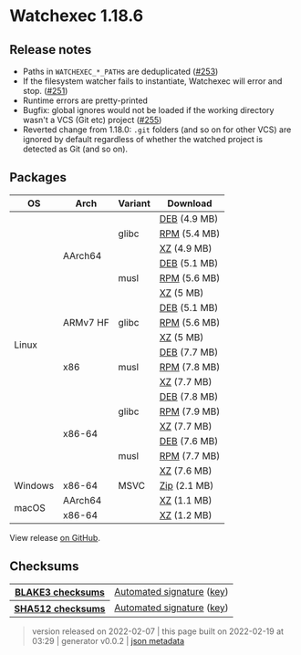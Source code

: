 # Watchexec 1.18.6

## Release notes

<ul dir="auto">
<li>Paths in <code>WATCHEXEC_*_PATH</code>s are deduplicated (<a class="issue-link js-issue-link" data-error-text="Failed to load title" data-id="1117937837" data-permission-text="Title is private" data-url="https://github.com/watchexec/watchexec/issues/253" data-hovercard-type="issue" data-hovercard-url="/watchexec/watchexec/issues/253/hovercard" href="https://github.com/watchexec/watchexec/issues/253">#253</a>)</li>
<li>If the filesystem watcher fails to instantiate, Watchexec will error and stop. (<a class="issue-link js-issue-link" data-error-text="Failed to load title" data-id="1117919945" data-permission-text="Title is private" data-url="https://github.com/watchexec/watchexec/issues/251" data-hovercard-type="issue" data-hovercard-url="/watchexec/watchexec/issues/251/hovercard" href="https://github.com/watchexec/watchexec/issues/251">#251</a>)</li>
<li>Runtime errors are pretty-printed</li>
<li>Bugfix: global ignores would not be loaded if the working directory wasn't a VCS (Git etc) project (<a class="issue-link js-issue-link" data-error-text="Failed to load title" data-id="1125298986" data-permission-text="Title is private" data-url="https://github.com/watchexec/watchexec/issues/255" data-hovercard-type="issue" data-hovercard-url="/watchexec/watchexec/issues/255/hovercard" href="https://github.com/watchexec/watchexec/issues/255">#255</a>)</li>
<li>Reverted change from 1.18.0: <code>.git</code> folders (and so on for other VCS) are ignored by default regardless of whether the watched project is detected as Git (and so on).</li>
</ul>

## Packages

<table class="downloads">
<thead>
<tr>
<th>OS</th>
<th>Arch</th>
<th>Variant</th>
<th>Download</th>

</tr>
</thead>
<tbody>
<tr>
						<td rowspan="18">Linux</td>
						
<td rowspan="6">AArch64</td>
            
						
<td rowspan="3">glibc</td>
            
<td><a class="download" href="https://github.com/watchexec/watchexec/releases/download/cli-v1.18.6/watchexec-1.18.6-aarch64-unknown-linux-gnu.deb">DEB</a> (4.9 MB)</td>
						
</tr>
					
<tr>
						
						
						
<td><a class="download" href="https://github.com/watchexec/watchexec/releases/download/cli-v1.18.6/watchexec-1.18.6-aarch64-unknown-linux-gnu.rpm">RPM</a> (5.4 MB)</td>
						
</tr>
					
<tr>
						
						
						
<td><a class="download" href="https://github.com/watchexec/watchexec/releases/download/cli-v1.18.6/watchexec-1.18.6-aarch64-unknown-linux-gnu.tar.xz">XZ</a> (4.9 MB)</td>
						
</tr>
					
<tr>
						
						
						
<td rowspan="3">musl</td>
            
<td><a class="download" href="https://github.com/watchexec/watchexec/releases/download/cli-v1.18.6/watchexec-1.18.6-aarch64-unknown-linux-musl.deb">DEB</a> (5.1 MB)</td>
						
</tr>
					
<tr>
						
						
						
<td><a class="download" href="https://github.com/watchexec/watchexec/releases/download/cli-v1.18.6/watchexec-1.18.6-aarch64-unknown-linux-musl.rpm">RPM</a> (5.6 MB)</td>
						
</tr>
					
<tr>
						
						
						
<td><a class="download" href="https://github.com/watchexec/watchexec/releases/download/cli-v1.18.6/watchexec-1.18.6-aarch64-unknown-linux-musl.tar.xz">XZ</a> (5 MB)</td>
						
</tr>
					
<tr>
						
						
<td rowspan="3">ARMv7 HF</td>
            
						
<td rowspan="3">glibc</td>
            
<td><a class="download" href="https://github.com/watchexec/watchexec/releases/download/cli-v1.18.6/watchexec-1.18.6-armv7-unknown-linux-gnueabihf.deb">DEB</a> (5.1 MB)</td>
						
</tr>
					
<tr>
						
						
						
<td><a class="download" href="https://github.com/watchexec/watchexec/releases/download/cli-v1.18.6/watchexec-1.18.6-armv7-unknown-linux-gnueabihf.rpm">RPM</a> (5.6 MB)</td>
						
</tr>
					
<tr>
						
						
						
<td><a class="download" href="https://github.com/watchexec/watchexec/releases/download/cli-v1.18.6/watchexec-1.18.6-armv7-unknown-linux-gnueabihf.tar.xz">XZ</a> (5 MB)</td>
						
</tr>
					
<tr>
						
						
<td rowspan="3">x86</td>
            
						
<td rowspan="3">musl</td>
            
<td><a class="download" href="https://github.com/watchexec/watchexec/releases/download/cli-v1.18.6/watchexec-1.18.6-i686-unknown-linux-musl.deb">DEB</a> (7.7 MB)</td>
						
</tr>
					
<tr>
						
						
						
<td><a class="download" href="https://github.com/watchexec/watchexec/releases/download/cli-v1.18.6/watchexec-1.18.6-i686-unknown-linux-musl.rpm">RPM</a> (7.8 MB)</td>
						
</tr>
					
<tr>
						
						
						
<td><a class="download" href="https://github.com/watchexec/watchexec/releases/download/cli-v1.18.6/watchexec-1.18.6-i686-unknown-linux-musl.tar.xz">XZ</a> (7.7 MB)</td>
						
</tr>
					
<tr>
						
						
<td rowspan="6">x86-64</td>
            
						
<td rowspan="3">glibc</td>
            
<td><a class="download" href="https://github.com/watchexec/watchexec/releases/download/cli-v1.18.6/watchexec-1.18.6-x86_64-unknown-linux-gnu.deb">DEB</a> (7.8 MB)</td>
						
</tr>
					
<tr>
						
						
						
<td><a class="download" href="https://github.com/watchexec/watchexec/releases/download/cli-v1.18.6/watchexec-1.18.6-x86_64-unknown-linux-gnu.rpm">RPM</a> (7.9 MB)</td>
						
</tr>
					
<tr>
						
						
						
<td><a class="download" href="https://github.com/watchexec/watchexec/releases/download/cli-v1.18.6/watchexec-1.18.6-x86_64-unknown-linux-gnu.tar.xz">XZ</a> (7.7 MB)</td>
						
</tr>
					
<tr>
						
						
						
<td rowspan="3">musl</td>
            
<td><a class="download" href="https://github.com/watchexec/watchexec/releases/download/cli-v1.18.6/watchexec-1.18.6-x86_64-unknown-linux-musl.deb">DEB</a> (7.6 MB)</td>
						
</tr>
					
<tr>
						
						
						
<td><a class="download" href="https://github.com/watchexec/watchexec/releases/download/cli-v1.18.6/watchexec-1.18.6-x86_64-unknown-linux-musl.rpm">RPM</a> (7.7 MB)</td>
						
</tr>
					
<tr>
						
						
						
<td><a class="download" href="https://github.com/watchexec/watchexec/releases/download/cli-v1.18.6/watchexec-1.18.6-x86_64-unknown-linux-musl.tar.xz">XZ</a> (7.6 MB)</td>
						
</tr>
					
<tr>
						<td rowspan="1">Windows</td>
						
<td rowspan="1">x86-64</td>
            
						
<td rowspan="1">MSVC</td>
            
<td><a class="download" href="https://github.com/watchexec/watchexec/releases/download/cli-v1.18.6/watchexec-1.18.6-x86_64-pc-windows-msvc.zip">Zip</a> (2.1 MB)</td>
						
</tr>
					
<tr>
						<td rowspan="2">macOS</td>
						
<td rowspan="1">AArch64</td>
            
						
<td rowspan="1"></td>
            
<td><a class="download" href="https://github.com/watchexec/watchexec/releases/download/cli-v1.18.6/watchexec-1.18.6-aarch64-apple-darwin.tar.xz">XZ</a> (1.1 MB)</td>
						
</tr>
					
<tr>
						
						
<td rowspan="1">x86-64</td>
            
						
<td rowspan="1"></td>
            
<td><a class="download" href="https://github.com/watchexec/watchexec/releases/download/cli-v1.18.6/watchexec-1.18.6-x86_64-apple-darwin.tar.xz">XZ</a> (1.2 MB)</td>
						
</tr>
					</tbody>
</table>


View release [on GitHub](https://github.com/watchexec/watchexec/releases/cli-v1.18.6).

## Checksums

<table class="signatures">
	
<tr>
<th><a href="https://github.com/watchexec/watchexec/releases/download/cli-v1.18.6/B3SUMS">BLAKE3 checksums</a></th>
		
<td>
<a href="https://github.com/watchexec/watchexec/releases/download/cli-v1.18.6/B3SUMS.auto.minisig">Automated signature</a>
(<a href="https://raw.githubusercontent.com/watchexec/watchexec/cli-v1.18.6/.github/workflows/release.pub">key</a>)
</td>
		
</tr>
	
<tr>
<th><a href="https://github.com/watchexec/watchexec/releases/download/cli-v1.18.6/SHA512SUMS">SHA512 checksums</a></th>
		
<td>
<a href="https://github.com/watchexec/watchexec/releases/download/cli-v1.18.6/SHA512SUMS.auto.minisig">Automated signature</a>
(<a href="https://raw.githubusercontent.com/watchexec/watchexec/cli-v1.18.6/.github/workflows/release.pub">key</a>)
</td>
		
</tr>
	
</table>




>	 version released on 2022-02-07
>	|
>	this page built on 2022-02-19 at 03:29
>	| generator v0.0.2
>	| [json metadata](meta.json)


